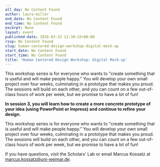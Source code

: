```yaml
---
all_day: No Content Found
author: laura-miller
end_date: No Content Found
end_time: No Content Found
excerpt: None
layout: event
published-date: 2016-03-22 11:30:32+00:00
rsvp: No Content Found
slug: human-centered-design-workshop-digital-mock-up
start_date: No Content Found
start_time: No Content Found
title: 'Human Centered Design Workshop: Digital Mock-up'
---
```













This workshop series is for everyone who wants to "create something that is useful and will make people happy.” You will develop your own small project over four weeks, culminating in a prototype that makes you proud.  The sessions will build on each other, and you can count on a few out-of-class hours of work per week, but we promise to have a lot of fun!

**In session 3, you will learn how to create a more concrete prototype of your idea (using PowerPoint or Impress) and continue to refine your design.**














This workshop series is for everyone who wants to "create something that is useful and will make people happy.” You will develop your own small project over four weeks, culminating in a prototype that makes you proud.  The sessions will build on each other, and you can count on a few out-of-class hours of work per week, but we promise to have a lot of fun!














If you have questions, visit the Scholars’ Lab or email Marcus Kossatz at [marcus.kossatz@uni-weimar.de](mailto:marcus.kossatz@uni-weimar.de).























